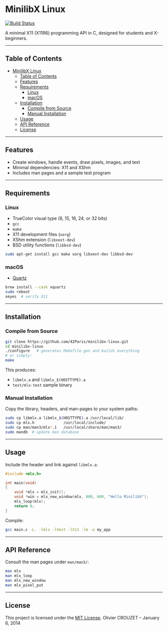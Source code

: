 # MinilibX Linux

[![Build Status](https://github.com/42Paris/minilibx-linux/actions/workflows/ci.yml/badge.svg)](https://github.com/42Paris/minilibx-linux/actions/workflows/ci.yml)

A minimal X11 (X11R6) programming API in C, designed for students and X-beginners.

---

## Table of Contents

- [MinilibX Linux](#minilibx-linux)
  - [Table of Contents](#table-of-contents)
  - [Features](#features)
  - [Requirements](#requirements)
    - [Linux](#linux)
    - [macOS](#macos)
  - [Installation](#installation)
    - [Compile from Source](#compile-from-source)
    - [Manual Installation](#manual-installation)
  - [Usage](#usage)
  - [API Reference](#api-reference)
  - [License](#license)

---

## Features

- Create windows, handle events, draw pixels, images, and text
- Minimal dependencies: X11 and XShm
- Includes man pages and a sample test program

---

## Requirements

### Linux

- TrueColor visual type (8, 15, 16, 24, or 32 bits)
- `gcc`
- `make`
- X11 development files (`xorg`)
- XShm extension (`libxext-dev`)
- BSD utility functions (`libbsd-dev`)

```bash
sudo apt-get install gcc make xorg libxext-dev libbsd-dev
```

### macOS

- [Quartz](https://www.xquartz.org/)

```bash
brew install --cask xquartz
sudo reboot
xeyes  # verify X11
```

---

## Installation

### Compile from Source

```bash
git clone https://github.com/42Paris/minilibx-linux.git
cd minilibx-linux
./configure   # generates Makefile.gen and builds everything
# or simply:
make
```

This produces:

- `libmlx.a` and `libmlx_$(HOSTTYPE).a`
- `test/mlx-test` sample binary

### Manual Installation

Copy the library, headers, and man-pages to your system paths:

```bash
sudo cp libmlx.a libmlx_$(HOSTTYPE).a /usr/local/lib/
sudo cp mlx.h             /usr/local/include/
sudo cp man/man3/mlx*.1   /usr/local/share/man/man3/
sudo mandb  # update man database
```

---

## Usage

Include the header and link against `libmlx.a`:

```c
#include <mlx.h>

int main(void)
{
    void *mlx = mlx_init();
    void *win = mlx_new_window(mlx, 800, 600, "Hello MinilibX");
    mlx_loop(mlx);
    return 0;
}
```

Compile:

```bash
gcc main.c -L. -lmlx -lXext -lX11 -lm -o my_app
```

---

## API Reference

Consult the man pages under `man/man3/`:

```bash
man mlx
man mlx_loop
man mlx_new_window
man mlx_pixel_put
```

---

## License

This project is licensed under the [MIT License](LICENSE).
Olivier CROUZET – January 6, 2014
